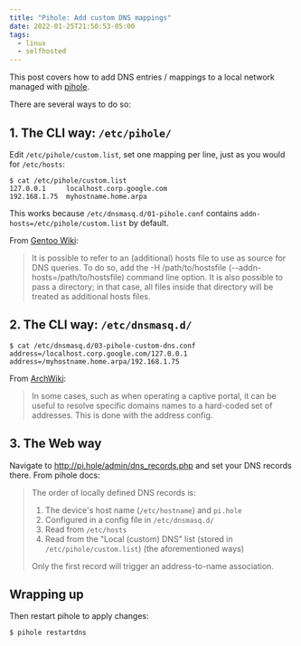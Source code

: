 ```yaml
---
title: "Pihole: Add custom DNS mappings"
date: 2022-01-25T21:50:53-05:00
tags:
  - linux
  - selfhosted
---
```


This post covers how to add DNS entries / mappings to a local network managed
with [pihole][pihole].

<!--more-->

There are several ways to do so:

## 1. The CLI way: `/etc/pihole/`

Edit `/etc/pihole/custom.list`, set one mapping per line, just as you would for
`/etc/hosts`:

```shell
$ cat /etc/pihole/custom.list
127.0.0.1     localhost.corp.google.com
192.168.1.75  myhostname.home.arpa
```

This works because `/etc/dnsmasq.d/01-pihole.conf` contains
`addn-hosts=/etc/pihole/custom.list` by default.

From [Gentoo Wiki][gentoo-wiki]:

> It is possible to refer to an (additional) hosts file to use as source for
> DNS queries. To do so, add the -H /path/to/hostsfile
> (--addn-hosts=/path/to/hostsfile) command line option. It is also possible to
> pass a directory; in that case, all files inside that directory will be
> treated as additional hosts files.

## 2. The CLI way: `/etc/dnsmasq.d/`

```shell
$ cat /etc/dnsmasq.d/03-pihole-custom-dns.conf
address=/localhost.corp.google.com/127.0.0.1
address=/myhostname.home.arpa/192.168.1.75
```

From [ArchWiki][arch-wiki]:

> In some cases, such as when operating a captive portal, it can be useful
> to resolve specific domains names to a hard-coded set of addresses.
> This is done with the address config.

## 3. The Web way

Navigate to http://pi.hole/admin/dns_records.php and set your DNS records
there. From pihole docs:

> The order of locally defined DNS records is:
>
> 1. The device's host name (`/etc/hostname`) and `pi.hole`
> 1. Configured in a config file in `/etc/dnsmasq.d/`
> 1. Read from `/etc/hosts`
> 1. Read from the "Local (custom) DNS" list (stored in `/etc/pihole/custom.list`) (the aforementioned ways)
>
> Only the first record will trigger an address-to-name association.

## Wrapping up

Then restart pihole to apply changes:

```shell
$ pihole restartdns
```

[arch-wiki]: https://wiki.archlinux.org/title/Dnsmasq#Override_addresses
[gentoo-wiki]: https://wiki.gentoo.org/wiki/Dnsmasq#Additional_hosts_file
[pihole]: https://pi-hole.net/